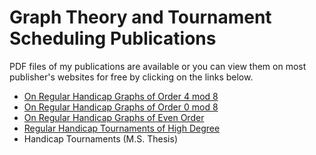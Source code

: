# Graph Theory and Tournament Scheduling Publications

PDF files of my publications are available or you can view them on most publisher's websites for free by clicking on the links below.

- [On Regular Handicap Graphs of Order 4 mod 8](https://www.ejgta.org/index.php/ejgta/article/view/1362)
- [On Regular Handicap Graphs of Order 0 mod 8](https://www.ejgta.org/index.php/ejgta/article/view/506)
- [On Regular Handicap Graphs of Even Order](https://www.sciencedirect.com/science/article/abs/pii/S1571065317300951)
- [Regular Handicap Tournaments of High Degree](https://jacodesmath.com/index.php/jacodesmath/article/view/44/36)
- Handicap Tournaments (M.S. Thesis)
